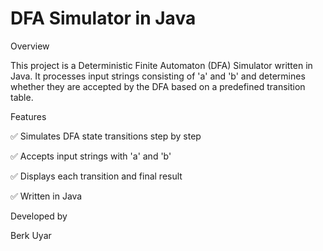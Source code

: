 # DFA Simulator in Java
Overview

This project is a Deterministic Finite Automaton (DFA) Simulator written in Java. It processes input strings consisting of 'a' and 'b' and determines whether they are accepted by the DFA based on a predefined transition table.

Features

✅ Simulates DFA state transitions step by step

✅ Accepts input strings with 'a' and 'b'

✅ Displays each transition and final result

✅ Written in Java

Developed by

 Berk Uyar
